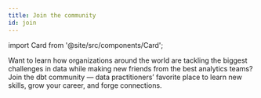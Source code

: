```yaml
---
title: Join the community
id: join
---
```


import Card from '@site/src/components/Card';

<section className="community-home">

Want to learn how organizations around the world are tackling the biggest challenges in data while making new friends from the best analytics teams? Join the dbt community — data practitioners’ favorite place to learn new skills, grow your career, and forge connections.

<div className="grid--3-col">

<Card
    title="Join us on Slack"
    body="Follow the pulse of the dbt Community! Find the latest articles on analytics engineering, chat with other practitioners about your work or simply share a killer meme."
    link="https://www.getdbt.com/community/"
    icon="slack"
/>

<Card
    title="Community forum"
    body="Have a question about how to do something in dbt? Hop into our community forums and work with others to create long lived community knowledge."
    link="forums"
    icon="discussion"
/>

<Card
    title="How to contribute"
    body="Want to get involved? This is the place! Learn how to contribute to dbt open source. repositories, write for our blog, speak at a meetup and more."
    link="community/contributing/contributing-intro" icon="writing"
/>

<Card
    title="dbt Labs OSS projects"
    body="From dbt Core to developer tools and more - we’re committed to supporting a vibrant open source ecosystem."
    link="community/community-docs/oss-projects"
    icon="folder"
/>

<Card
    title="Upcoming events"
    body="Nothing beats the energy of a meetup or a live event. Join us!"
    link="events"
    icon="calendar" />

<Card
    title="Watch past events"
    body="Get a taste for the energy of our live events, get inspired, or prepare for an upcoming event by watching recordings from our YouTube archives."
    link="https://www.youtube.com/watch?v=AoQAvtWeq_0&list=PL0QYlrC86xQl1DGKBopQZiZ6tSqrMlD2M"
    icon="star"
/>

</div>
</section>
